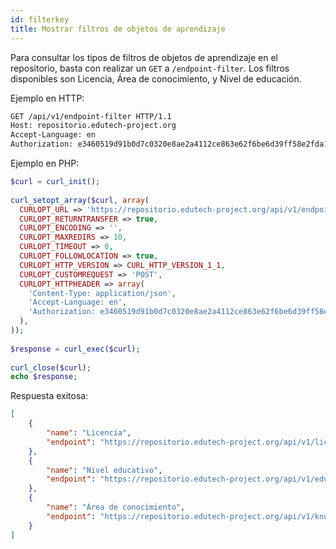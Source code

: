 ```yaml
---
id: filterkey
title: Mostrar filtros de objetos de aprendizaje
---
```


Para consultar los tipos de filtros de objetos de aprendizaje en el repositorio, basta con realizar un ``GET`` a ``/endpoint-filter``. Los filtros disponibles son Licencia, Área de conocimiento, y Nivel de educación.


Ejemplo en HTTP:

```bash
GET /api/v1/endpoint-filter HTTP/1.1
Host: repositorio.edutech-project.org
Accept-Language: en
Authorization: e3460519d91b0d7c0320e8ae2a4112ce863e62f6be6d39ff58e2fda19a1995a8
```

Ejemplo en PHP:

```php
$curl = curl_init();
 
curl_setopt_array($curl, array(
  CURLOPT_URL => 'https://repositorio.edutech-project.org/api/v1/endpoint-filter',
  CURLOPT_RETURNTRANSFER => true,
  CURLOPT_ENCODING => '',
  CURLOPT_MAXREDIRS => 10,
  CURLOPT_TIMEOUT => 0,
  CURLOPT_FOLLOWLOCATION => true,
  CURLOPT_HTTP_VERSION => CURL_HTTP_VERSION_1_1,
  CURLOPT_CUSTOMREQUEST => 'POST',
  CURLOPT_HTTPHEADER => array(
    'Content-Type: application/json',
    'Accept-Language: en',
    'Authorization: e3460519d91b0d7c0320e8ae2a4112ce863e62f6be6d39ff58e2fda19a1995a8'
  ),
));
 
$response = curl_exec($curl);
 
curl_close($curl);
echo $response;
```

Respuesta exitosa:

```json
[
    {
        "name": "Licencia",
        "endpoint": "https://repositorio.edutech-project.org/api/v1/license"
    },
    {
        "name": "Nivel educativo",
        "endpoint": "https://repositorio.edutech-project.org/api/v1/education-level"
    },
    {
        "name": "Área de conocimiento",
        "endpoint": "https://repositorio.edutech-project.org/api/v1/knowledge-area"
    }
]
```
